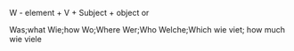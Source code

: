 W - element + V + Subject + object
or






Was;what
Wie;how
Wo;Where
Wer;Who
Welche;Which
wie viet; how much
wie viele
